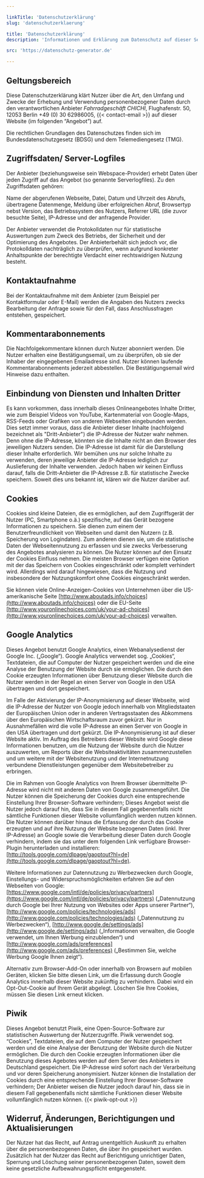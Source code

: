 ```yaml
---

linkTitle: 'Datenschutzerklärung'
slug: 'datenschutzerklaerung'

title: 'Datenschutzerklärung' 
description: 'Informationen und Erklärung zum Datenschutz auf dieser Seite'

src: 'https://datenschutz-generator.de'

---
```



## Geltungsbereich

Diese Datenschutzerklärung klärt Nutzer über die Art, den Umfang und Zwecke der Erhebung und 
Verwendung personenbezogener Daten durch den verantwortlichen Anbieter *Fahrradgeschäft CHICHI*, 
Flughafenstr. 50, 12053 Berlin +49 (0) 30 62986005, {{< contact-email >}} auf dieser Website (im 
folgenden “Angebot”) auf.

Die rechtlichen Grundlagen des Datenschutzes finden sich im Bundesdatenschutzgesetz (BDSG) und dem 
Telemediengesetz (TMG).


## Zugriffsdaten/ Server-Logfiles

Der Anbieter (beziehungsweise sein Webspace-Provider) erhebt Daten über jeden Zugriff auf das 
Angebot (so genannte Serverlogfiles). Zu den Zugriffsdaten gehören:

Name der abgerufenen Webseite, Datei, Datum und Uhrzeit des Abrufs, übertragene Datenmenge, Meldung 
über erfolgreichen Abruf, Browsertyp nebst Version, das Betriebssystem des Nutzers, Referrer URL 
(die zuvor besuchte Seite), IP-Adresse und der anfragende Provider.

Der Anbieter verwendet die Protokolldaten nur für statistische Auswertungen zum Zweck des Betriebs, 
der Sicherheit und der Optimierung des Angebotes. Der Anbieterbehält sich jedoch vor, die 
Protokolldaten nachträglich zu überprüfen, wenn aufgrund konkreter Anhaltspunkte der berechtigte 
Verdacht einer rechtswidrigen Nutzung besteht.


## Kontaktaufnahme

Bei der Kontaktaufnahme mit dem Anbieter (zum Beispiel per Kontaktformular oder E-Mail) werden die 
Angaben des Nutzers zwecks Bearbeitung der Anfrage sowie für den Fall, dass Anschlussfragen 
entstehen, gespeichert.


## Kommentarabonnements

Die Nachfolgekommentare können durch Nutzer abonniert werden. Die Nutzer erhalten eine 
Bestätigungsemail, um zu überprüfen, ob sie der Inhaber der eingegebenen Emailadresse sind. Nutzer 
können laufende Kommentarabonnements jederzeit abbestellen. Die Bestätigungsemail wird Hinweise dazu 
enthalten.


## Einbindung von Diensten und Inhalten Dritter

Es kann vorkommen, dass innerhalb dieses Onlineangebotes Inhalte Dritter, wie zum Beispiel Videos 
von YouTube, Kartenmaterial von Google-Maps, RSS-Feeds oder Grafiken von anderen Webseiten 
eingebunden werden. Dies setzt immer voraus, dass die Anbieter dieser Inhalte (nachfolgend 
bezeichnet als "Dritt-Anbieter") die IP-Adresse der Nutzer wahr nehmen. Denn ohne die IP-Adresse, 
könnten sie die Inhalte nicht an den Browser des jeweiligen Nutzers senden. Die IP-Adresse ist damit 
für die Darstellung dieser Inhalte erforderlich. Wir bemühen uns nur solche Inhalte zu verwenden, 
deren jeweilige Anbieter die IP-Adresse lediglich zur Auslieferung der Inhalte verwenden. Jedoch 
haben wir keinen Einfluss darauf, falls die Dritt-Anbieter die IP-Adresse z.B. für statistische 
Zwecke speichern. Soweit dies uns bekannt ist, klären wir die Nutzer darüber auf.


## Cookies

Cookies sind kleine Dateien, die es ermöglichen, auf dem Zugriffsgerät der Nutzer (PC, Smartphone 
o.ä.) spezifische, auf das Gerät bezogene Informationen zu speichern. Sie dienen zum einem der 
Benutzerfreundlichkeit von Webseiten und damit den Nutzern (z.B. Speicherung von Logindaten). Zum 
anderen dienen sie, um die statistische Daten der Webseitennutzung zu erfassen und sie zwecks 
Verbesserung des Angebotes analysieren zu können. Die Nutzer können auf den Einsatz der Cookies 
Einfluss nehmen. Die meisten Browser verfügen eine Option mit der das Speichern von Cookies 
eingeschränkt oder komplett verhindert wird. Allerdings wird darauf hingewiesen, dass die Nutzung 
und insbesondere der Nutzungskomfort ohne Cookies eingeschränkt werden.

Sie können viele Online-Anzeigen-Cookies von Unternehmen über die US-amerikanische Seite 
[http://www.aboutads.info/choices](http://www.aboutads.info/choices) oder die EU-Seite 
[http://www.youronlinechoices.com/uk/your-ad-choices](http://www.youronlinechoices.com/uk/your-ad-choices) 
verwalten.


## Google Analytics

Dieses Angebot benutzt Google Analytics, einen Webanalysedienst der Google Inc. („Google“). Google
Analytics verwendet sog. „Cookies“, Textdateien, die auf Computer der Nutzer gespeichert werden und 
die eine Analyse der Benutzung der Website durch sie ermöglichen. Die durch den Cookie erzeugten 
Informationen über Benutzung dieser Website durch die Nutzer werden in der Regel an einen Server von 
Google in den USA übertragen und dort gespeichert.

Im Falle der Aktivierung der IP-Anonymisierung auf dieser Webseite, wird die IP-Adresse der Nutzer 
von Google jedoch innerhalb von Mitgliedstaaten der Europäischen Union oder in anderen 
Vertragsstaaten des Abkommens über den Europäischen Wirtschaftsraum zuvor gekürzt. Nur in 
Ausnahmefällen wird die volle IP-Adresse an einen Server von Google in den USA übertragen und dort 
gekürzt. Die IP-Anonymisierung ist auf dieser Website aktiv. Im Auftrag des Betreibers dieser 
Website wird Google diese Informationen benutzen, um die Nutzung der Website durch die Nutzer 
auszuwerten, um Reports über die Websiteaktivitäten zusammenzustellen und um weitere mit der 
Websitenutzung und der Internetnutzung verbundene Dienstleistungen gegenüber dem Websitebetreiber zu 
erbringen.

Die im Rahmen von Google Analytics von Ihrem Browser übermittelte IP-Adresse wird nicht mit anderen 
Daten von Google zusammengeführt. Die Nutzer können die Speicherung der Cookies durch eine 
entsprechende Einstellung Ihrer Browser-Software verhindern; Dieses Angebot weist die Nutzer jedoch 
darauf hin, dass Sie in diesem Fall gegebenenfalls nicht sämtliche Funktionen dieser Website 
vollumfänglich werden nutzen können. Die Nutzer können darüber hinaus die Erfassung der durch das 
Cookie erzeugten und auf ihre Nutzung der Website bezogenen Daten (inkl. Ihrer IP-Adresse) an Google 
sowie die Verarbeitung dieser Daten durch Google verhindern, indem sie das unter dem folgenden Link 
verfügbare Browser-Plugin herunterladen und installieren: 
[http://tools.google.com/dlpage/gaoptout?hl=de](http://tools.google.com/dlpage/gaoptout?hl=de).

Weitere Informationen zur Datennutzung zu Werbezwecken durch Google, Einstellungs- und 
Widerspruchsmöglichkeiten erfahren Sie auf den Webseiten von Google: 
[https://www.google.com/intl/de/policies/privacy/partners](https://www.google.com/intl/de/policies/privacy/partners) 
(„Datennutzung durch Google bei Ihrer Nutzung von Websites oder Apps unserer Partner“), 
[http://www.google.com/policies/technologies/ads](http://www.google.com/policies/technologies/ads) 
(„Datennutzung zu Werbezwecken“), 
[http://www.google.de/settings/ads](http://www.google.de/settings/ads) („Informationen verwalten, 
die Google verwendet, um Ihnen Werbung einzublenden“) und 
[http://www.google.com/ads/preferences](http://www.google.com/ads/preferences) („Bestimmen Sie, 
welche Werbung Google Ihnen zeigt“).

Alternativ zum Browser-Add-On oder innerhalb von Browsern auf mobilen Geräten, klicken Sie bitte 
diesen Link, um die Erfassung durch Google Analytics innerhalb dieser Website zukünftig zu 
verhindern. Dabei wird ein Opt-Out-Cookie auf Ihrem Gerät abgelegt. Löschen Sie Ihre Cookies, müssen 
Sie diesen Link erneut klicken.


## Piwik

Dieses Angebot benutzt Piwik, eine Open-Source-Software zur statistischen Auswertung der 
Nutzerzugriffe. Piwik verwendet sog. “Cookies”, Textdateien, die auf dem Computer der Nutzer 
gespeichert werden und die eine Analyse der Benutzung der Website durch die Nutzer ermöglichen. Die 
durch den Cookie erzeugten Informationen über die Benutzung dieses Agebotes werden auf dem Server 
des Anbieters in Deutschland gespeichert. Die IP-Adresse wird sofort nach der Verarbeitung und vor 
deren Speicherung anonymisiert. Nutzer können die Installation der Cookies durch eine entsprechende 
Einstellung Ihrer Browser-Software verhindern; Der Anbieter weisen die Nutzer jedoch darauf hin, 
dass sie in diesem Fall gegebenenfalls nicht sämtliche Funktionen dieser Website vollumfänglich 
nutzen können.
{{< piwik-opt-out >}}


## Widerruf, Änderungen, Berichtigungen und Aktualisierungen

Der Nutzer hat das Recht, auf Antrag unentgeltlich Auskunft zu erhalten über die personenbezogenen 
Daten, die über ihn gespeichert wurden. Zusätzlich hat der Nutzer das Recht auf Berichtigung 
unrichtiger Daten, Sperrung und Löschung seiner personenbezogenen Daten, soweit dem keine 
gesetzliche Aufbewahrungspflicht entgegensteht.
